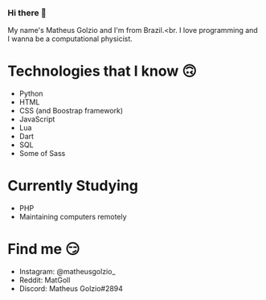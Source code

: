 ### Hi there 👋

My name's Matheus Golzio and I'm from Brazil.<br.
I love programming and I wanna be a computational physicist.

# Technologies that I know 🙃
- Python
- HTML
- CSS (and Boostrap framework)
- JavaScript
- Lua
- Dart
- SQL
- Some of Sass

# Currently Studying
- PHP
- Maintaining computers remotely

# Find me 😏
- Instagram: @matheusgolzio_
- Reddit: MatGoll
- Discord: Matheus Golzio#2894
